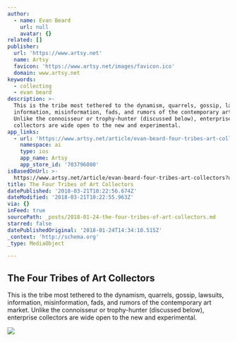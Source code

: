 ```yaml
---
author:
  - name: Evan Beard
    url: null
    avatar: {}
related: []
publisher:
  url: 'https://www.artsy.net'
  name: Artsy
  favicon: 'https://www.artsy.net/images/favicon.ico'
  domain: www.artsy.net
keywords:
  - collecting
  - evan beard
description: >-
  This is the tribe most tethered to the dynamism, quarrels, gossip, lawsuits,
  information, misinformation, fads, and rumors of the contemporary art market.
  Unlike the connoisseur or trophy-hunter (discussed below), enterprise
  collectors are wide open to the new and experimental.
app_links:
  - url: 'https://www.artsy.net/article/evan-beard-four-tribes-art-collectors'
    namespace: ai
    type: ios
    app_name: Artsy
    app_store_id: '703796080'
isBasedOnUrl: >-
  https://www.artsy.net/article/evan-beard-four-tribes-art-collectors?utm_medium=email&utm_source=11995862-newsletter-editorial-daily-01-23-18&utm_campaign=editorial&utm_content=st-S
title: The Four Tribes of Art Collectors
datePublished: '2018-03-21T10:22:56.674Z'
dateModified: '2018-03-21T10:22:55.963Z'
via: {}
inFeed: true
sourcePath: _posts/2018-01-24-the-four-tribes-of-art-collectors.md
starred: false
datePublishedOriginal: '2018-01-24T14:34:10.515Z'
_context: 'http://schema.org'
_type: MediaObject

---
```

<article style=""><h1>The Four Tribes of Art Collectors</h1><p>This is the tribe most tethered to the dynamism, quarrels, gossip, lawsuits, information, misinformation, fads, and rumors of the contemporary art market. Unlike the connoisseur or trophy-hunter (discussed below), enterprise collectors are wide open to the new and experimental.</p><img src="https://artsy-media-uploads.s3.amazonaws.com/zX3uBSiS9lqGNZVBI8ZowQ%2FFour+tribes+thumb+2.jpg" /></article>